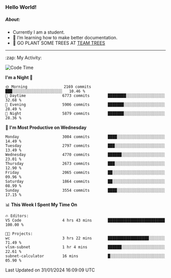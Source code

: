 ### Hello World!

##### About:
- Currently I am a student.
- 🌱 I’m learning how to make better documentation.
- 🌱 GO PLANT SOME TREES AT [TEAM TREES](https://teamtrees.org/)

---
  <summary>:zap: My Activity:</summary>
  
<!--START_SECTION:waka-->
![Code Time](http://img.shields.io/badge/Code%20Time-1%2C279%20hrs%2021%20mins-blue)

**I'm a Night 🦉** 

```text
🌞 Morning                2169 commits        ███░░░░░░░░░░░░░░░░░░░░░░   10.46 % 
🌆 Daytime                6773 commits        ████████░░░░░░░░░░░░░░░░░   32.68 % 
🌃 Evening                5906 commits        ███████░░░░░░░░░░░░░░░░░░   28.49 % 
🌙 Night                  5879 commits        ███████░░░░░░░░░░░░░░░░░░   28.36 % 
```
📅 **I'm Most Productive on Wednesday** 

```text
Monday                   3004 commits        ████░░░░░░░░░░░░░░░░░░░░░   14.49 % 
Tuesday                  2797 commits        ███░░░░░░░░░░░░░░░░░░░░░░   13.49 % 
Wednesday                4770 commits        ██████░░░░░░░░░░░░░░░░░░░   23.01 % 
Thursday                 2673 commits        ███░░░░░░░░░░░░░░░░░░░░░░   12.90 % 
Friday                   2065 commits        ██░░░░░░░░░░░░░░░░░░░░░░░   09.96 % 
Saturday                 1864 commits        ██░░░░░░░░░░░░░░░░░░░░░░░   08.99 % 
Sunday                   3554 commits        ████░░░░░░░░░░░░░░░░░░░░░   17.15 % 
```


📊 **This Week I Spent My Time On** 

```text
🔥 Editors: 
VS Code                  4 hrs 43 mins       █████████████████████████   100.00 % 

🐱‍💻 Projects: 
wc                       3 hrs 22 mins       ██████████████████░░░░░░░   71.49 % 
vlsm-subnet              1 hr 4 mins         ██████░░░░░░░░░░░░░░░░░░░   22.61 % 
subnet-calculator        16 mins             █░░░░░░░░░░░░░░░░░░░░░░░░   05.90 % 
```


 Last Updated on 31/01/2024 16:09:09 UTC
<!--END_SECTION:waka-->
